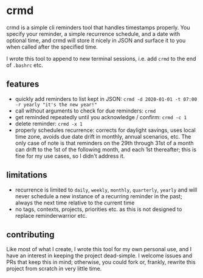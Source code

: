 # crmd
crmd is a simple cli reminders tool that handles timestamps properly. You specify your reminder, a simple recurrence schedule, and a date with optional time, and crmd will store it nicely in JSON and surface it to you when called after the specified time.

I wrote this tool to append to new terminal sessions, i.e. add `crmd` to the end of `.bashrc` etc.

## features
- quickly add reminders to list kept in JSON:
    `crmd -d 2020-01-01 -t 07:00 -r yearly "it's the new year!"`
- call without arguments to check for due reminders:
    `crmd`
- get reminded repeatedly until you acknowledge / confirm:
    `crmd -c 1`
- delete reminder:
    `crmd -x 1`
- properly schedules recurrence: corrects for daylight savings, uses local time zone, avoids due date drift in monthly, annual scenarios, etc. The only case of note is that reminders on the 29th through 31st of a month can drift to the 1st of the following month, and each 1st thereafter; this is fine for my use cases, so I didn't address it.

## limitations
- recurrence is limited to `daily`, `weekly`, `monthly`, `quarterly`, `yearly` and will never schedule a new instance of a recurring reminder in the past; always the next time relative to the current time
- no tags, contexts, projects, priorities etc. as this is not designed to replace reminderwarrior etc.

## contributing
Like most of what I create, I wrote this tool for my own personal use, and I have an interest in keeping the project dead-simple. I welcome issues and PRs that keep this in mind; otherwise, you could fork or, frankly, rewrite this project from scratch in very little time.
